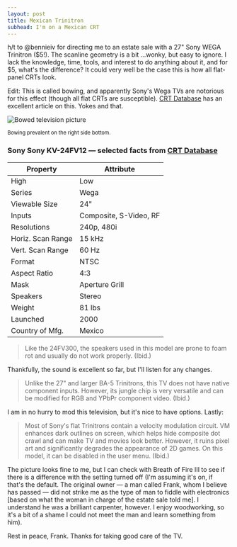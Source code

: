 ```yaml
---
layout: post
title: Mexican Trinitron
subhead: I'm on a Mexican CRT
---
```


h/t to @bennieiv for directing me to an estate sale with a 27" Sony WEGA Trinitron ($5!). The scanline geometry is a bit ...wonky, but easy to ignore. I lack the knowledge, time, tools, and interest to do anything about it, and for $5, what's the difference? It could very well be the case this is how all flat-panel CRTs look. 

Edit: This is called bowing, and apparently Sony's Wega TVs are notorious for this effect (though all flat CRTs are susceptible). [CRT Database](https://crtdatabase.com/faq/adjusting-the-yoke-on-a-flat-crt-to-fix-bowing) has an excellent article on this. Yokes and that.

![Bowed television picture](https://belmead.github.io/blog/images/tv-bowed-image-mgs.jpg "Bowed television picture")

<sup>Bowing prevalent on the right side bottom.</sup>

### Sony Sony KV-24FV12 — selected facts from [CRT Database](https://crtdatabase.com/crts/sony/sony-kv-24fv12)

| Property          | Attribute              |
|-------------------|-------------------------|
| High              | Low                    |
| Series            | Wega                   |
| Viewable Size     | 24"                    |
| Inputs            | Composite, S-Video, RF |
| Resolutions       | 240p, 480i             |
| Horiz. Scan Range | 15 kHz                 |
| Vert. Scan Range  | 60 Hz                  |
| Format            | NTSC                   |
| Aspect Ratio      | 4:3                    |
| Mask              | Aperture Grill         |
| Speakers          | Stereo                 |
| Weight            | 81 lbs                 |
| Launched          | 2000                   |
| Country of Mfg.   | Mexico                 |

> Like the 24FV300, the speakers used in this model are prone to foam rot and usually do not work properly. (Ibid.)

Thankfully, the sound is excellent so far, but I'll listen for any changes.

> Unlike the 27" and larger BA-5 Trinitrons, this TV does not have native component inputs. However, its jungle chip is very versatile and can be modified for RGB and YPbPr component video. (Ibid.)

I am in no hurry to mod this television, but it's nice to have options. Lastly:

>Most of Sony's flat Trinitrons contain a velocity modulation circuit. VM enhances dark outlines on screen, which helps hide composite dot crawl and can make TV and movies look better. However, it ruins pixel art and significantly degrades the appearance of 2D games. On this model, it can be disabled in the user menu. (Ibid.)

The picture looks fine to me, but I can check with Breath of Fire III to see if there is a difference with the setting turned off (I'm assuming it's on, if that's the default. The original owner — a man called Frank, whom I believe has passed — did not strike me as the type of man to fiddle with electronics [based on what the woman in charge of the estate sale told me]. I understand he was a brilliant carpenter, however. I enjoy woodworking, so it's a bit of a shame I could not meet the man and learn something from him).

Rest in peace, Frank. Thanks for taking good care of the TV.
